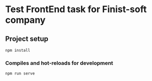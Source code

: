 # Test FrontEnd task for Finist-soft company

## Project setup
```
npm install
```

### Compiles and hot-reloads for development
```
npm run serve
```

